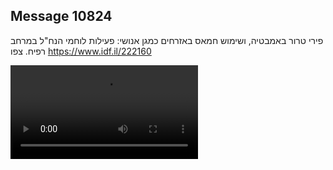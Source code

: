 ## Message 10824

פירי טרור באמבטיה, ושימוש חמאס באזרחים כמגן אנושי: פעילות לוחמי הנח"ל במרחב רפיח. צפו
https://www.idf.il/222160

![Video](10824/10824_media.mp4)
